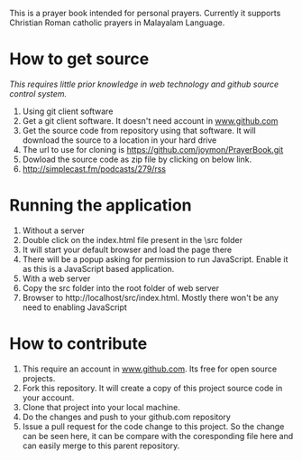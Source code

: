 This is a prayer book intended for personal prayers. Currently it supports Christian Roman catholic prayers in Malayalam Language.

# How to get source

*This requires little prior knowledge in web technology and github source control system.*

1. Using git client software
 1. Get a git client software. It doesn't need account in www.github.com
 2. Get the source code from repository using that software. It will download the source to a location in your hard drive
  1. The url to use for cloning is https://github.com/joymon/PrayerBook.git  
2. Dowload the source code as zip file by clicking on below link.
 1. http://simplecast.fm/podcasts/279/rss

# Running the application

1. Without a server
 1. Double click on the index.html file present in the \src folder
 2. It will start your default browser and load the page there
 3. There will be a popup asking for permission to run JavaScript. Enable it as this is a JavaScript based application.
2. With a web server 
 1. Copy the src folder into the root folder of web server
 2. Browser to http://localhost/src/index.html. Mostly there won't be any need to enabling JavaScript

# How to contribute 
1. This require an account in www.github.com. Its free for open source projects.
2. Fork this repository. It will create a copy of this project source code in your account.
3. Clone that project into your local machine.
4. Do the changes and push to your github.com repository
5. Issue a pull request for the code change to this project. So the change can be seen here, it can be compare with the coresponding file here and can easily merge to this parent repository.
 
 
